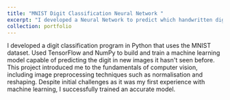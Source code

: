 ```yaml
---
title: "MNIST Digit Classification Neural Network "
excerpt: "I developed a Neural Network to predict which handwritten digit had been drawn in a 28x28 file. <br/><img src='/images/MNIST_dataset_example.png' width='500'/>"
collection: portfolio
---
```


I developed a digit classification program in Python that uses the MNIST dataset.
Used TensorFlow and NumPy to build and train a machine learning model capable of predicting the digit in new images
it hasn't seen before. This project introduced me to the fundamentals of computer vision, including image
preprocessing techniques such as normalisation and reshaping.
Despite initial challenges as it was my first experience with machine learning, I successfully trained an accurate model.